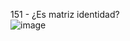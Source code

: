 151 - ¿Es matriz identidad?</br>
![image](https://user-images.githubusercontent.com/87013586/143081680-1f27c815-e740-4e73-9774-77cbc6fbdf3a.png)
